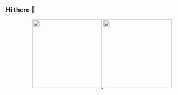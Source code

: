 ### Hi there 👋
<div align="center">
  <a href="https://github.com/joao-mocelin">
  <img height="180em" src="https://github-readme-stats.vercel.app/api?username=joao-mocelin&show_icons=true&theme=dark&include_all_commits=true&count_private=true"/>
  <img height="180em" src="https://github-readme-stats.vercel.app/api/top-langs/?username=joao-mocelin&layout=compact&langs_count=7&theme=dark"/>
</div>
